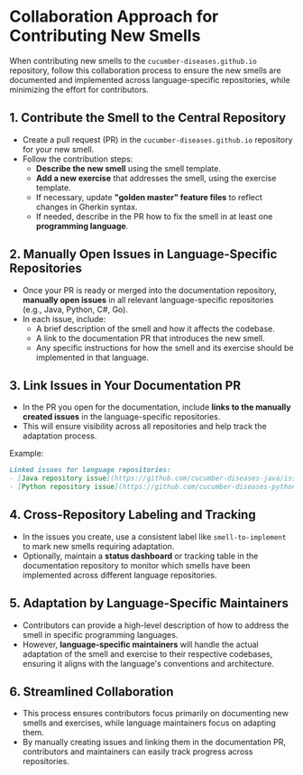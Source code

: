# Collaboration Approach for Contributing New Smells

When contributing new smells to the `cucumber-diseases.github.io` repository, follow this collaboration process to ensure the new smells are documented and implemented across language-specific repositories, while minimizing the effort for contributors.

## 1. **Contribute the Smell to the Central Repository**
   - Create a pull request (PR) in the `cucumber-diseases.github.io` repository for your new smell.
   - Follow the contribution steps:
     - **Describe the new smell** using the smell template.
     - **Add a new exercise** that addresses the smell, using the exercise template.
     - If necessary, update **"golden master" feature files** to reflect changes in Gherkin syntax.
     - If needed, describe in the PR how to fix the smell in at least one **programming language**.

## 2. **Manually Open Issues in Language-Specific Repositories**
   - Once your PR is ready or merged into the documentation repository, **manually open issues** in all relevant language-specific repositories (e.g., Java, Python, C#, Go).
   - In each issue, include:
     - A brief description of the smell and how it affects the codebase.
     - A link to the documentation PR that introduces the new smell.
     - Any specific instructions for how the smell and its exercise should be implemented in that language.

## 3. **Link Issues in Your Documentation PR**
   - In the PR you open for the documentation, include **links to the manually created issues** in the language-specific repositories.
   - This will ensure visibility across all repositories and help track the adaptation process.

   Example:
   ```markdown
   Linked issues for language repositories:
   - [Java repository issue](https://github.com/cucumber-diseases-java/issues/123)
   - [Python repository issue](https://github.com/cucumber-diseases-python/issues/456)
   ```

## 4. **Cross-Repository Labeling and Tracking**
   - In the issues you create, use a consistent label like `smell-to-implement` to mark new smells requiring adaptation.
   - Optionally, maintain a **status dashboard** or tracking table in the documentation repository to monitor which smells have been implemented across different language repositories.

## 5. **Adaptation by Language-Specific Maintainers**
   - Contributors can provide a high-level description of how to address the smell in specific programming languages.
   - However, **language-specific maintainers** will handle the actual adaptation of the smell and exercise to their respective codebases, ensuring it aligns with the language's conventions and architecture.

## 6. **Streamlined Collaboration**
   - This process ensures contributors focus primarily on documenting new smells and exercises, while language maintainers focus on adapting them.
   - By manually creating issues and linking them in the documentation PR, contributors and maintainers can easily track progress across repositories.

